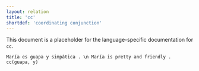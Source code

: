 ```yaml
---
layout: relation
title: 'cc'
shortdef: 'coordinating conjunction'
---
```


This document is a placeholder for the language-specific documentation
for `cc`.

~~~ sdparse
María es guapa y simpática . \n María is pretty and friendly .
cc(guapa, y)
~~~
